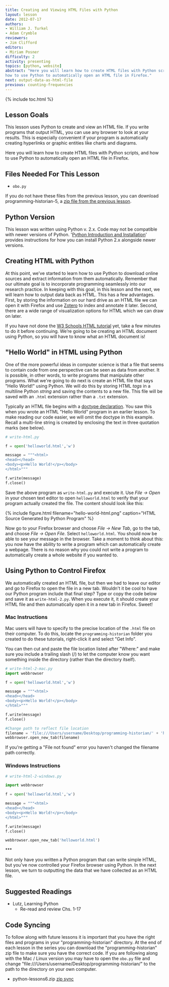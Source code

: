 ```yaml
---
title: Creating and Viewing HTML Files with Python
layout: lesson
date: 2012-07-17
authors:
- William J. Turkel
- Adam Crymble
reviewers:
- Jim Clifford
editors:
- Miriam Posner
difficulty: 2
activity: presenting
topics: [python, website]
abstract: "Here you will learn how to create HTML files with Python scripts, and
how to use Python to automatically open an HTML file in Firefox."
next: output-data-as-html-file
previous: counting-frequencies
---
```


{% include toc.html %}





## Lesson Goals

This lesson uses Python to create and view an HTML file. If you write
programs that output HTML, you can use any browser to look at your
results. This is especially convenient if your program is automatically
creating hyperlinks or graphic entities like charts and diagrams.

Here you will learn how to create HTML files with Python scripts, and
how to use Python to automatically open an HTML file in Firefox.

## Files Needed For This Lesson

-   `obo.py`

If you do not have these files from the previous lesson, you can
download programming-historian-5, a [zip file from the previous lesson][].

## Python Version

This lesson was written using Python v. 2.x. Code may not be compatible with newer versions of Python. '[Python Introduction and Installation](lessons/introduction-and-installation)' provides instructions for how you can install Python 2.x alongside newer versions.

## Creating HTML with Python

At this point, we’ve started to learn how to use Python to download
online sources and extract information from them automatically. Remember
that our ultimate goal is to incorporate programming seamlessly into our
research practice. In keeping with this goal, in this lesson and the
next, we will learn how to output data back as HTML. This has a few
advantages. First, by storing the information on our hard drive as an
HTML file we can open it with Firefox and use [Zotero][] to index and
annotate it later. Second, there are a wide range of visualization
options for HTML which we can draw on later.

If you have not done the [W3 Schools HTML tutorial][] yet, take a few
minutes to do it before continuing. We’re going to be creating an HTML
document using Python, so you will have to know what an HTML document
is!

## "Hello World" in HTML using Python

One of the more powerful ideas in computer science is that a file that
seems to contain code from one perspective can be seen as data from
another. It is possible, in other words, to write programs that
manipulate other programs. What we're going to do next is create an HTML
file that says "Hello World!" using Python. We will do this by storing
HTML *tags* in a multiline Python *string* and saving the contents to a new
file. This file will be saved with an `.html` extension rather than a
`.txt` extension.

Typically an HTML file begins with a [doctype declaration][]. You saw
this when you wrote an HTML "Hello World" program in an earlier lesson.
To make reading our code easier, we will omit the doctype in this
example. Recall a multi-line string is created by enclosing the text in
three quotation marks (see below).

``` python
# write-html.py

f = open('helloworld.html','w')

message = """<html>
<head></head>
<body><p>Hello World!</p></body>
</html>"""

f.write(message)
f.close()
```

Save the above program as `write-html.py` and execute it. Use *File ->
Open* in your chosen text editor to open `helloworld.html` to verify that
your program actually created the file. The content should look like
this:

{% include figure.html filename="hello-world-html.png" caption="HTML Source Generated by Python Program" %}

Now go to your Firefox browser and choose *File -> New Tab*, go to the
tab, and choose *File -> Open File*. Select `helloworld.html`. You
should now be able to see your message in the browser. Take a moment to
think about this: you now have the ability to write a program which can
automatically create a webpage. There is no reason why you could not
write a program to automatically create a whole website if you wanted
to.

## Using Python to Control Firefox

We automatically created an HTML file, but then we had to leave our
editor and go to Firefox to open the file in a new tab. Wouldn't it be
cool to have our Python program include that final step? Type or copy
the code below and save it as `write-html-2.py`. When you execute it, it
should create your HTML file and then automatically open it in a new tab
in Firefox. Sweet!

### Mac Instructions

Mac users will have to specify to the precise location of the `.html`
file on their computer. To do this, locate the `programming-historian`
folder you created to do these tutorials, right-click it and select "Get
Info".

You can then cut and paste the file location listed after "Where:" and
make sure you include a trailing slash (/) to let the computer know you
want something inside the directory (rather than the directory itself).

``` python
# write-html-2-mac.py
import webbrowser

f = open('helloworld.html','w')

message = """<html>
<head></head>
<body><p>Hello World!</p></body>
</html>"""

f.write(message)
f.close()

#Change path to reflect file location
filename = 'file:///Users/username/Desktop/programming-historian/' + 'helloworld.html'
webbrowser.open_new_tab(filename)
```

If you're getting a "File not found" error you haven't changed the
filename path correctly.

### Windows Instructions

``` python
# write-html-2-windows.py

import webbrowser

f = open('helloworld.html','w')

message = """<html>
<head></head>
<body><p>Hello World!</p></body>
</html>"""

f.write(message)
f.close()

webbrowser.open_new_tab('helloworld.html')
```

\*\*\*

Not only have you written a Python program that can write simple HTML,
but you've now controlled your Firefox browser using Python. In the next
lesson, we turn to outputting the data that we have collected as an HTML
file.

## Suggested Readings

-   Lutz, Learning Python
    -   Re-read and review Chs. 1-17

## Code Syncing

To follow along with future lessons it is important that you have the
right files and programs in your "programming-historian" directory. At
the end of each lesson in the series you can download the "programming-historian" zip
file to make sure you have the correct code. If you are following along
with the Mac / Linux version you may have to open the `obo.py` file and
change "file:///Users/username/Desktop/programming-historian/" to the
path to the directory on your own computer.

-   python-lessons6.zip [zip sync]

  [zip file from the previous lesson]: /assets/python-lessons5.zip
  [Zotero]: http://zotero.org
  [W3 Schools HTML tutorial]: http://www.w3schools.com/html/default.asp
  [doctype declaration]: http://www.w3schools.com/tags/tag_doctype.asp
  [zip sync]: /assets/python-lessons6.zip
